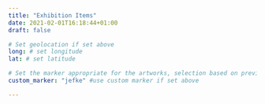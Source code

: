 ```yaml
---
title: "Exhibition Items"
date: 2021-02-01T16:18:44+01:00
draft: false

# Set geolocation if set above
long: # set longitude
lat: # set latitude

# Set the marker appropriate for the artworks, selection based on previous types, all other will be ignored
custom_marker: "jefke" #use custom marker if set above

---
```

